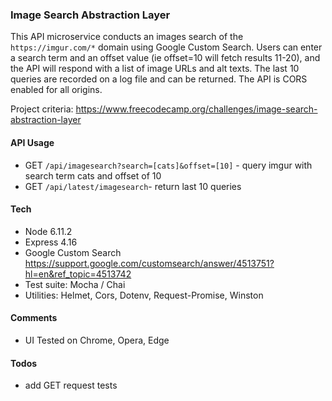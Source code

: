 ### Image Search Abstraction Layer 

This API microservice conducts an images search of the `https://imgur.com/*` domain using Google Custom Search. 
Users can enter a search term and an offset value (ie offset=10 will fetch results 11-20), and the API will respond 
with a list of image URLs and alt texts. The last 10 queries are recorded on a log file and can be returned. The API 
is CORS enabled for all origins. 

Project criteria: https://www.freecodecamp.org/challenges/image-search-abstraction-layer 

#### API Usage  
- GET `/api/imagesearch?search=[cats]&offset=[10]` - query imgur with search term cats and offset of 10  
- GET `/api/latest/imagesearch`- return last 10 queries  

#### Tech 
- Node 6.11.2    
- Express 4.16   
- Google Custom Search https://support.google.com/customsearch/answer/4513751?hl=en&ref_topic=4513742  
- Test suite: Mocha / Chai  
- Utilities: Helmet, Cors, Dotenv, Request-Promise, Winston  

#### Comments
- UI Tested on Chrome, Opera, Edge  

#### Todos 
- add GET request tests  






